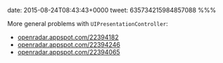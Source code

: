 date: 2015-08-24T08:43:43+0000
tweet: 635734215984857088
%%%

More general problems with `UIPresentationController`:

- [openradar.appspot.com/22394182](https://openradar.appspot.com/22394182)
- [openradar.appspot.com/22394246](https://openradar.appspot.com/22394246)
- [openradar.appspot.com/22394065](https://openradar.appspot.com/22394065)

